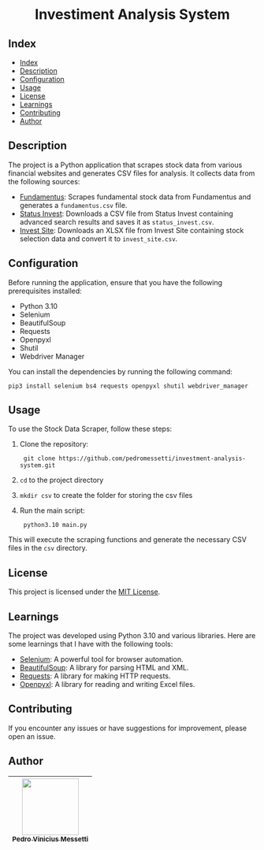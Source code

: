 <h1 align="center">
    Investiment Analysis System
</h1>

## Index
- [Index](#index)
- [Description](#description)
- [Configuration](#configuration)
- [Usage](#usage)
- [License](#license)
- [Learnings](#learnings)
- [Contributing](#contributing)
- [Author](#author)

## Description

<p>
The project is a Python application that scrapes stock data from various financial websites and generates CSV files for analysis. It collects data from the following sources:

- [Fundamentus](https://www.fundamentus.com.br/resultado.php): Scrapes fundamental stock data from Fundamentus and generates a `fundamentus.csv` file.
- [Status Invest](https://statusinvest.com.br/): Downloads a CSV file from Status Invest containing advanced search results and saves it as `status_invest.csv`.
- [Invest Site](https://www.investsite.com.br/): Downloads an XLSX file from Invest Site containing stock selection data and convert it to `invest_site.csv`.    
</p>

## Configuration

Before running the application, ensure that you have the following prerequisites installed:

- Python 3.10
- Selenium
- BeautifulSoup
- Requests
- Openpyxl
- Shutil
- Webdriver Manager

You can install the dependencies by running the following command:

    pip3 install selenium bs4 requests openpyxl shutil webdriver_manager

## Usage

To use the Stock Data Scraper, follow these steps:

1. Clone the repository:

        git clone https://github.com/pedromessetti/investment-analysis-system.git

2. `cd` to the project directory

3. `mkdir csv` to create the folder for storing the csv files

4. Run the main script:

        python3.10 main.py

This will execute the scraping functions and generate the necessary CSV files in the `csv` directory.

## License

This project is licensed under the [MIT License](LICENSE).

## Learnings

The project was developed using Python 3.10 and various libraries. Here are some learnings that I have with the following tools:

- [Selenium](https://www.selenium.dev/): A powerful tool for browser automation.
- [BeautifulSoup](https://www.crummy.com/software/BeautifulSoup/): A library for parsing HTML and XML.
- [Requests](https://docs.python-requests.org/): A library for making HTTP requests.
- [Openpyxl](https://openpyxl.readthedocs.io/): A library for reading and writing Excel files.

## Contributing

If you encounter any issues or have suggestions for improvement, please open an issue.

## Author
| [<img src="https://avatars.githubusercontent.com/u/105685220?v=4" width=115><br><sub>Pedro Vinicius Messetti</sub>](https://github.com/pedromessetti) |
|:---------------------------------------------------------------------------------------------------------------------------------------------------: |